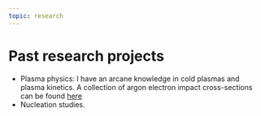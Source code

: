```yaml
---
topic: research
---
```


# Past research projects

- Plasma physics: I have an arcane knowledge in cold plasmas and plasma 
  kinetics. A collection of argon electron impact cross-sections
  can be found [here](/stuff/crosssections.html)
- Nucleation studies.

